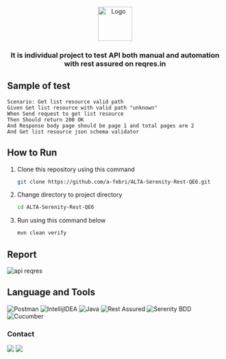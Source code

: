 <br />
<div align="center">
  <a href="https://github.com/a-febri/alta-API-automation-todoist">
    <img src="https://avatars0.githubusercontent.com/u/19369327?s=400&v=4" alt="Logo" width="80" height="80">
  </a>

<h3 align="center">It is individual project to test API both manual and automation with rest assured on reqres.in</h3>
</div>

## Sample of test
```gherkin
Scenario: Get list resource valid path
Given Get list resource with valid path "unknown"
When Send request to get list resource
Then Should return 200 OK
And Response body page should be page 1 and total pages are 2
And Get list resource json schema validator
   ```

## How to Run
1. Clone this repository using this command
   ```sh
   git clone https://github.com/a-febri/ALTA-Serenity-Rest-QE6.git 
   ```
2. Change directory to project directory
   ```sh
   cd ALTA-Serenity-Rest-QE6
   ```
3. Run using this command below
   ```sh
   mvn clean verify
   ```

## Report
![api reqres](https://user-images.githubusercontent.com/109534135/204684923-74bf75e1-d947-4901-bea3-680b1835945d.JPG)


## Language and Tools
![Postman](https://img.shields.io/badge/Postman-FF6C37?style=for-the-badge&logo=postman&logoColor=white)
![IntellijIDEA](https://img.shields.io/badge/IntelliJIDEA-000000.svg?style=for-the-badge&logo=intellij-idea&logoColor=white)
![Java](https://img.shields.io/badge/java-%23ED8B00.svg?style=for-the-badge&logo=java&logoColor=white)
![Rest Assured](https://img.shields.io/badge/-rest%20assured-000000?style=for-the-badge&logoColor=black)
![Serenity BDD](https://img.shields.io/badge/-serenit%20ybdd-16a67a?style=for-the-badge&logoColor=black)
![Cucumber](https://img.shields.io/badge/-cucumber-4bc47b?style=for-the-badge&logoColor=black)

### Contact 
<p>
    <a href="https://www.linkedin.com/in/a-febri/" target="blank"><img src="https://img.shields.io/badge/-linkedin-181717?style=for-the-badge&logo=linkedin" /></a>
    <a href="mailto: arifebri12@gmail.com" target="blank"><img src="https://img.shields.io/badge/-gmail-181717?style=for-the-badge&logo=gmail" /></a>
<p>
